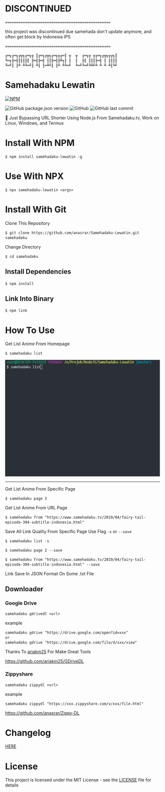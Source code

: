 # DISCONTINUED

```
================================================
```

this project was discontinued due samehada don't update anymore, and often get block by Indonesia IPS

```
================================================
```

```
╔═╗╔═╗╔╦╗╔═╗╦ ║╔═╗╔╦╗╔═╗╦╔═║ ╦  ╦  ╔═╗╦ ╦╔═╗╔╦╗╦╔╗║
╚═╗╠═╣║║║║╣ ╠═╣╠═╣ ║║╠═╣╠╩╗║ ║  ║  ║╣ ║║║╠═╣ ║ ║║║║
╚═╝║ ║╩ ╩╚═╝║ ╩║ ║═╩╝║ ║╩ ╩╚═╝  ╚═╝╚═╝╚╩╝╩ ╩ ╩ ╩║╚╝
```

# Samehadaku Lewatin

[![NPM](https://nodei.co/npm/samehadaku-lewatin.png?compact=true)](https://nodei.co/npm/samehadaku-lewatin/)

![GitHub package.json version](https://img.shields.io/github/package-json/v/anasrar/samehadaku-lewatin.svg) ![GitHub](https://img.shields.io/github/license/anasrar/samehadaku-lewatin.svg)
![GitHub last commit](https://img.shields.io/github/last-commit/anasrar/Samehadaku-Lewatin.svg)

🏃‍ Just Bypassing URL Shorter Using Node.js From Samehadaku.tv, Work on Linux, Windows, and Termux

# Install With NPM

```
$ npm install samehadaku-lewatin -g
```

# Use With NPX

```
$ npx samehadaku-lewatin <args>
```

# Install With Git

Clone This Repository

```
$ git clone https://github.com/anasrar/Samehadaku-Lewatin.git samehadaku
```

Change Directory

```
$ cd samehadaku
```

## Install Dependencies

```
$ npm install
```

## Link Into Binary

```
$ npm link
```

# How To Use

Get List Anime From Homepage
```
$ samehadaku list
```

![DEMO](DEMO.gif)

___

Get List Anime From Specific Page
```
$ samehadaku page 3
```

Get List Anime From URL Page
```
$ samehadaku from "https://www.samehadaku.tv/2019/04/fairy-tail-episode-304-subtitle-indonesia.html"
```

Save All Link Quality From Specific Page Use Flag ```-s``` or ```--save```
```
$ samehadaku list -s
```
```
$ samehadaku page 2 --save
```
```
$ samehadaku from "https://www.samehadaku.tv/2019/04/fairy-tail-episode-304-subtitle-indonesia.html" --save
```

Link Save In JSON Format On Some .txt File

## Downloader

### Google Drive

```
samehadaku gdrivedl <url>
```
example

```
samehadaku gdrive "https://drive.google.com/open?id=xxx"
or
samehadaku gdrive "https://drive.google.com/file/d/xxx/view"
```

Thanks To [ariakm25](https://github.com/ariakm25) For Make Great Tools

https://github.com/ariakm25/GDriveDL

### Zippyshare

```
samehadaku zippydl <url>
```
example

```
samehadaku zippydl "https://xxx.zippyshare.com/v/xxx/file.html"
```

https://github.com/anasrar/Zippy-DL

# Changelog
[HERE](CHANGELOG.md)

# License

This project is licensed under the MIT License - see the [LICENSE](LICENSE) file for details